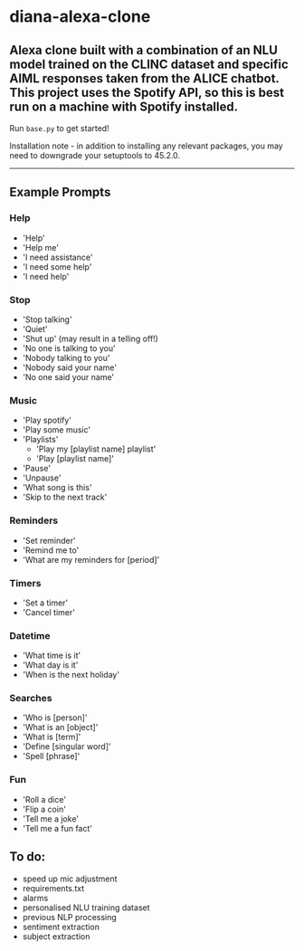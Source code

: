 # diana-alexa-clone
Alexa clone built with a combination of an NLU model trained on the CLINC dataset and specific AIML responses taken from the ALICE chatbot.
This project uses the Spotify API, so this is best run on a machine with Spotify installed.
---
Run ```base.py``` to get started!

Installation note - in addition to installing any relevant packages, you may need to downgrade your setuptools to 45.2.0.

---
## Example Prompts

### Help
- 'Help'
- 'Help me'
- 'I need assistance'
- 'I need some help'
- 'I need help'

### Stop
- 'Stop talking'
- 'Quiet'
- 'Shut up' (may result in a telling off!)
- 'No one is talking to you'
- 'Nobody talking to you'
- 'Nobody said your name'
- 'No one said your name'

### Music
- 'Play spotify'
- 'Play some music'
- 'Playlists'
  - 'Play my \[playlist name] playlist'
  - 'Play \[playlist name]'
- 'Pause'
- 'Unpause'
- 'What song is this'
- 'Skip to the next track'

### Reminders
- 'Set reminder'
- 'Remind me to'
- 'What are my reminders for \[period]'

### Timers
- 'Set a timer'
- 'Cancel timer'

### Datetime
- 'What time is it'
- 'What day is it'
- 'When is the next holiday'
	
### Searches
- 'Who is \[person]'
- 'What is an \[object]'
- 'What is \[term]'
- 'Define \[singular word]'
- 'Spell \[phrase]'

### Fun
- 'Roll a dice'
- 'Flip a coin'
- 'Tell me a joke'
- 'Tell me a fun fact'

## To do:
- speed up mic adjustment
- requirements.txt
- alarms
- personalised NLU training dataset
- previous NLP processing
- sentiment extraction
- subject extraction